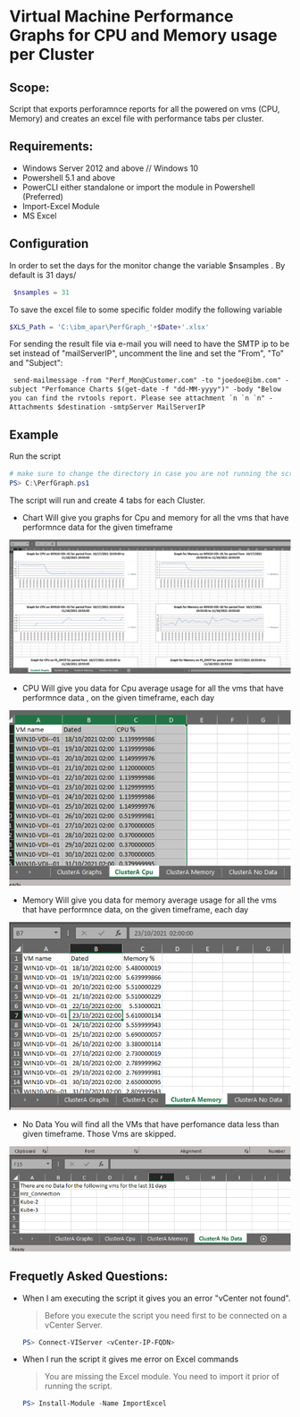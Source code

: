 # Virtual Machine Performance Graphs for CPU and Memory usage per Cluster

## Scope:
Script that exports perforamnce reports for all the powered on vms (CPU, Memory) and creates an excel file with performance tabs per cluster.

## Requirements:
* Windows Server 2012 and above // Windows 10
* Powershell 5.1 and above
* PowerCLI either standalone or import the module in Powershell (Preferred)
* Import-Excel Module 
* MS Excel 

## Configuration
In order to set the days for the monitor change the variable $nsamples . By default is 31 days/
```powershell
 $nsamples = 31
```

To save the excel file to some specific folder modify the following variable
```powershell
$XLS_Path = 'C:\ibm_apar\PerfGraph_'+$Date+'.xlsx'
```
For sending the result file via e-mail you will need to have the SMTP ip to be set instead of "mailServerIP", uncomment the line and set the "From", "To" and "Subject":
```
 send-mailmessage -from "Perf_Mon@Customer.com" -to "joedoe@ibm.com" -subject "Perfomance Charts $(get-date -f "dd-MM-yyyy")" -body "Below you can find the rvtools report. Please see attachment `n `n `n" -Attachments $destination -smtpServer MailServerIP
 ```


## Example
 Run the script
 ```powershell
 # make sure to change the directory in case you are not running the script from C:\
 PS> C:\PerfGraph.ps1 
 ```
The script will run and create 4 tabs for each Cluster. 

- Chart 
  Will give you graphs for Cpu and memory for all the vms that have performnce data for the given timeframe

![Alt text](/screenshot/chart.jpg?raw=true "Main Usage")
 

- CPU 
  Will give you data for Cpu average usage for all the vms that have performnce data , on the given timeframe, each day

![Alt text](/screenshot/cpu.jpg?raw=true "CPU Usage")

- Memory 
  Will give you data for memory average usage for all the vms that have performnce data, on the given timeframe, each day

![Alt text](/screenshot/memory.jpg?raw=true "Memory Usage")

- No Data 
  You will find all the VMs that have perfomance data less than given timeframe. Those Vms are skipped.

![Alt text](/screenshot/nodata.jpg?raw=true "VMs with No data during the timeframe")
## Frequetly Asked Questions:
* When I am executing the script it gives you an error "vCenter not found".
   > Before you execute the script you need first to be connected on a vCenter Server.
   ```powershell
   PS> Connect-VIServer <vCenter-IP-FQDN>
   ```
   
* When I run the script it gives me error on Excel commands
  > You are missing the Excel module. You need to import it prior of running the script.
  ```powershell 
  PS> Install-Module -Name ImportExcel
  ```
